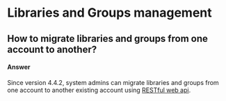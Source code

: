 # Libraries and Groups management

## How to migrate libraries and groups from one account to another?

#### Answer

Since version 4.4.2, system admins can migrate libraries and groups from one account to another existing account using [RESTful web api](https://github.com/haiwen/seafile-docs/blob/master/develop/web_api.md#migrate-account).
